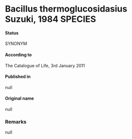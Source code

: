 # Bacillus thermoglucosidasius Suzuki, 1984 SPECIES

#### Status
SYNONYM

#### According to
The Catalogue of Life, 3rd January 2011

#### Published in
null

#### Original name
null

### Remarks
null